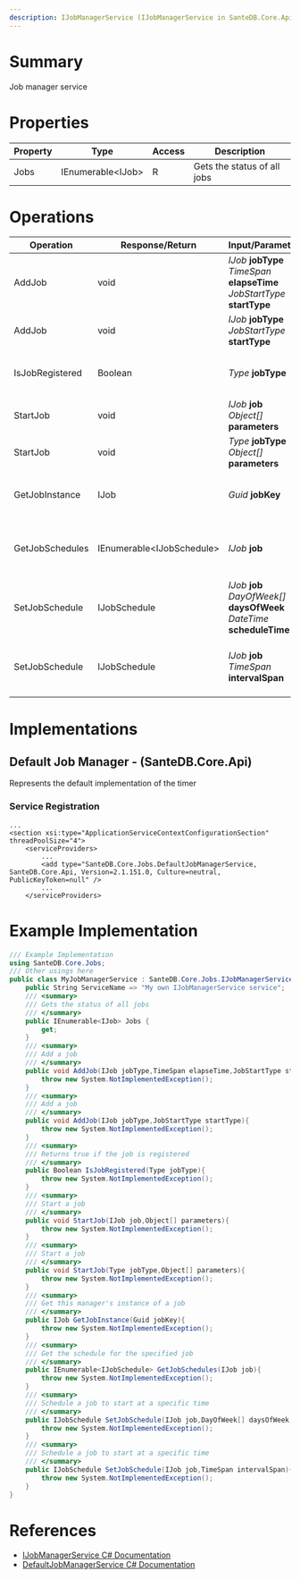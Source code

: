 ```yaml
---
description: IJobManagerService (IJobManagerService in SanteDB.Core.Api)
---
```


# Summary
Job manager service

# Properties

|Property|Type|Access|Description|
|-|-|-|-|
|Jobs|IEnumerable&lt;IJob>|R|Gets the status of all jobs|

# Operations

|Operation|Response/Return|Input/Parameter|Description|
|-|-|-|-|
|AddJob|void|*IJob* **jobType**<br/>*TimeSpan* **elapseTime**<br/>*JobStartType* **startType**|Add a job|
|AddJob|void|*IJob* **jobType**<br/>*JobStartType* **startType**|Add a job|
|IsJobRegistered|Boolean|*Type* **jobType**|Returns true if the job is registered|
|StartJob|void|*IJob* **job**<br/>*Object[]* **parameters**|Start a job|
|StartJob|void|*Type* **jobType**<br/>*Object[]* **parameters**|Start a job|
|GetJobInstance|IJob|*Guid* **jobKey**|Get this manager's instance of a job|
|GetJobSchedules|IEnumerable&lt;IJobSchedule>|*IJob* **job**|Get the schedule for the specified job|
|SetJobSchedule|IJobSchedule|*IJob* **job**<br/>*DayOfWeek[]* **daysOfWeek**<br/>*DateTime* **scheduleTime**|Schedule a job to start at a specific time|
|SetJobSchedule|IJobSchedule|*IJob* **job**<br/>*TimeSpan* **intervalSpan**|Schedule a job to start at a specific time|

# Implementations


## Default Job Manager - (SanteDB.Core.Api)
Represents the default implementation of the timer

### Service Registration
```markup
...
<section xsi:type="ApplicationServiceContextConfigurationSection" threadPoolSize="4">
	<serviceProviders>
		...
		<add type="SanteDB.Core.Jobs.DefaultJobManagerService, SanteDB.Core.Api, Version=2.1.151.0, Culture=neutral, PublicKeyToken=null" />
		...
	</serviceProviders>
```
# Example Implementation
```csharp
/// Example Implementation
using SanteDB.Core.Jobs;
/// Other usings here
public class MyJobManagerService : SanteDB.Core.Jobs.IJobManagerService { 
	public String ServiceName => "My own IJobManagerService service";
	/// <summary>
	/// Gets the status of all jobs
	/// </summary>
	public IEnumerable<IJob> Jobs {
		get;
	}
	/// <summary>
	/// Add a job
	/// </summary>
	public void AddJob(IJob jobType,TimeSpan elapseTime,JobStartType startType){
		throw new System.NotImplementedException();
	}
	/// <summary>
	/// Add a job
	/// </summary>
	public void AddJob(IJob jobType,JobStartType startType){
		throw new System.NotImplementedException();
	}
	/// <summary>
	/// Returns true if the job is registered
	/// </summary>
	public Boolean IsJobRegistered(Type jobType){
		throw new System.NotImplementedException();
	}
	/// <summary>
	/// Start a job
	/// </summary>
	public void StartJob(IJob job,Object[] parameters){
		throw new System.NotImplementedException();
	}
	/// <summary>
	/// Start a job
	/// </summary>
	public void StartJob(Type jobType,Object[] parameters){
		throw new System.NotImplementedException();
	}
	/// <summary>
	/// Get this manager's instance of a job
	/// </summary>
	public IJob GetJobInstance(Guid jobKey){
		throw new System.NotImplementedException();
	}
	/// <summary>
	/// Get the schedule for the specified job
	/// </summary>
	public IEnumerable<IJobSchedule> GetJobSchedules(IJob job){
		throw new System.NotImplementedException();
	}
	/// <summary>
	/// Schedule a job to start at a specific time
	/// </summary>
	public IJobSchedule SetJobSchedule(IJob job,DayOfWeek[] daysOfWeek,DateTime scheduleTime){
		throw new System.NotImplementedException();
	}
	/// <summary>
	/// Schedule a job to start at a specific time
	/// </summary>
	public IJobSchedule SetJobSchedule(IJob job,TimeSpan intervalSpan){
		throw new System.NotImplementedException();
	}
}
```

# References

* [IJobManagerService C# Documentation](http://santesuite.org/assets/doc/net/html/T_SanteDB_Core_Jobs_IJobManagerService.htm)
* [DefaultJobManagerService C# Documentation](http://santesuite.org/assets/doc/net/html/T_SanteDB_Core_Jobs_DefaultJobManagerService.htm)
